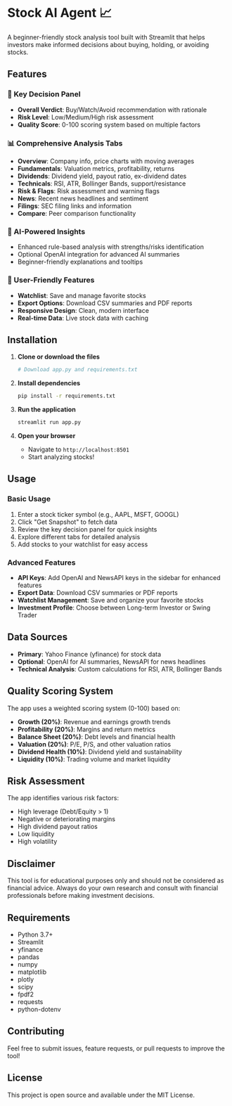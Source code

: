 # Stock AI Agent 📈

A beginner-friendly stock analysis tool built with Streamlit that helps investors make informed decisions about buying, holding, or avoiding stocks.

## Features

### 🎯 Key Decision Panel
- **Overall Verdict**: Buy/Watch/Avoid recommendation with rationale
- **Risk Level**: Low/Medium/High risk assessment
- **Quality Score**: 0-100 scoring system based on multiple factors

### 📊 Comprehensive Analysis Tabs
- **Overview**: Company info, price charts with moving averages
- **Fundamentals**: Valuation metrics, profitability, returns
- **Dividends**: Dividend yield, payout ratio, ex-dividend dates
- **Technicals**: RSI, ATR, Bollinger Bands, support/resistance
- **Risk & Flags**: Risk assessment and warning flags
- **News**: Recent news headlines and sentiment
- **Filings**: SEC filing links and information
- **Compare**: Peer comparison functionality

### 🤖 AI-Powered Insights
- Enhanced rule-based analysis with strengths/risks identification
- Optional OpenAI integration for advanced AI summaries
- Beginner-friendly explanations and tooltips

### 📱 User-Friendly Features
- **Watchlist**: Save and manage favorite stocks
- **Export Options**: Download CSV summaries and PDF reports
- **Responsive Design**: Clean, modern interface
- **Real-time Data**: Live stock data with caching

## Installation

1. **Clone or download the files**
   ```bash
   # Download app.py and requirements.txt
   ```

2. **Install dependencies**
   ```bash
   pip install -r requirements.txt
   ```

3. **Run the application**
   ```bash
   streamlit run app.py
   ```

4. **Open your browser**
   - Navigate to `http://localhost:8501`
   - Start analyzing stocks!

## Usage

### Basic Usage
1. Enter a stock ticker symbol (e.g., AAPL, MSFT, GOOGL)
2. Click "Get Snapshot" to fetch data
3. Review the key decision panel for quick insights
4. Explore different tabs for detailed analysis
5. Add stocks to your watchlist for easy access

### Advanced Features
- **API Keys**: Add OpenAI and NewsAPI keys in the sidebar for enhanced features
- **Export Data**: Download CSV summaries or PDF reports
- **Watchlist Management**: Save and organize your favorite stocks
- **Investment Profile**: Choose between Long-term Investor or Swing Trader

## Data Sources

- **Primary**: Yahoo Finance (yfinance) for stock data
- **Optional**: OpenAI for AI summaries, NewsAPI for news headlines
- **Technical Analysis**: Custom calculations for RSI, ATR, Bollinger Bands

## Quality Scoring System

The app uses a weighted scoring system (0-100) based on:

- **Growth (20%)**: Revenue and earnings growth trends
- **Profitability (20%)**: Margins and return metrics
- **Balance Sheet (20%)**: Debt levels and financial health
- **Valuation (20%)**: P/E, P/S, and other valuation ratios
- **Dividend Health (10%)**: Dividend yield and sustainability
- **Liquidity (10%)**: Trading volume and market liquidity

## Risk Assessment

The app identifies various risk factors:
- High leverage (Debt/Equity > 1)
- Negative or deteriorating margins
- High dividend payout ratios
- Low liquidity
- High volatility

## Disclaimer

This tool is for educational purposes only and should not be considered as financial advice. Always do your own research and consult with financial professionals before making investment decisions.

## Requirements

- Python 3.7+
- Streamlit
- yfinance
- pandas
- numpy
- matplotlib
- plotly
- scipy
- fpdf2
- requests
- python-dotenv

## Contributing

Feel free to submit issues, feature requests, or pull requests to improve the tool!

## License

This project is open source and available under the MIT License.